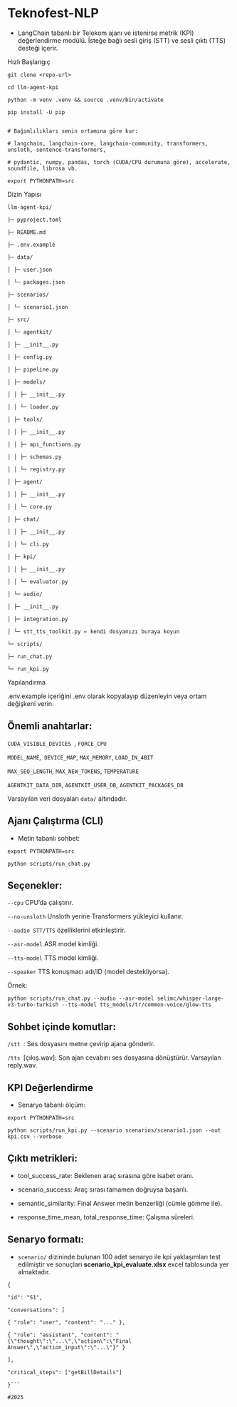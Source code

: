 
# Teknofest-NLP

* LangChain tabanlı bir Telekom ajanı ve istenirse metrik (KPI) değerlendirme modülü. İsteğe bağlı sesli giriş (STT) ve sesli çıktı (TTS) desteği içerir.

  
Hızlı Başlangıç
```
git clone <repo-url>

cd llm-agent-kpi

python -m venv .venv && source .venv/bin/activate

pip install -U pip


# Bağımlılıkları senin ortamına göre kur:

# langchain, langchain-core, langchain-community, transformers, unsloth, sentence-transformers,

# pydantic, numpy, pandas, torch (CUDA/CPU durumuna göre), accelerate, soundfile, librosa vb.

export PYTHONPATH=src
```
  

Dizin Yapısı
```
llm-agent-kpi/

├─ pyproject.toml

├─ README.md

├─ .env.example

├─ data/

│ ├─ user.json

│ └─ packages.json

├─ scenarios/

│ └─ scenario1.json

├─ src/

│ └─ agentkit/

│ ├─ __init__.py

│ ├─ config.py

│ ├─ pipeline.py

│ ├─ models/

│ │ ├─ __init__.py

│ │ └─ loader.py

│ ├─ tools/

│ │ ├─ __init__.py

│ │ ├─ api_functions.py

│ │ ├─ schemas.py

│ │ └─ registry.py

│ ├─ agent/

│ │ ├─ __init__.py

│ │ └─ core.py

│ ├─ chat/

│ │ ├─ __init__.py

│ │ └─ cli.py

│ ├─ kpi/

│ │ ├─ __init__.py

│ │ └─ evaluator.py

│ └─ audio/

│ ├─ __init__.py

│ ├─ integration.py

│ └─ stt_tts_toolkit.py ← kendi dosyanızı buraya koyun

└─ scripts/

├─ run_chat.py

└─ run_kpi.py
```
  

Yapılandırma

  

.env.example içeriğini .env olarak kopyalayıp düzenleyin veya ortam değişkeni verin.

  

## Önemli anahtarlar:

  

```CUDA_VISIBLE_DEVICES ```, ``` FORCE_CPU ```

  

```MODEL_NAME```,``` DEVICE_MAP```, ```MAX_MEMORY```, ```LOAD_IN_4BIT```

  

```MAX_SEQ_LENGTH```, ```MAX_NEW_TOKENS```, ```TEMPERATURE```

  

```AGENTKIT_DATA_DIR```, ```AGENTKIT_USER_DB```, ```AGENTKIT_PACKAGES_DB```

  

Varsayılan veri dosyaları ```data/``` altındadır.

  

## Ajanı Çalıştırma (CLI)

  

- Metin tabanlı sohbet:

  
```
export PYTHONPATH=src

python scripts/run_chat.py
```
  
  

## Seçenekler:

  

```--cpu``` CPU’da çalıştırır.

  

```--no-unsloth``` Unsloth yerine Transformers yükleyici kullanır.

  

```--audio STT/TTS``` özelliklerini etkinleştirir.

  

```--asr-model``` ASR model kimliği.

  

```--tts-model``` TTS model kimliği.

  

```--speaker``` TTS konuşmacı adı/ID (model destekliyorsa).

  

Örnek:

  

```python scripts/run_chat.py --audio --asr-model selimc/whisper-large-v3-turbo-turkish --tts-model tts_models/tr/common-voice/glow-tts ```

  
  

## Sohbet içinde komutlar:

  

```/stt ```<dosya>: Ses dosyasını metne çevirip ajana gönderir.

  

```/tts ```[çıkış.wav]: Son ajan cevabını ses dosyasına dönüştürür. Varsayılan reply.wav.

  

## KPI Değerlendirme

  

- Senaryo tabanlı ölçüm:

  

```
export PYTHONPATH=src

python scripts/run_kpi.py --scenario scenarios/scenario1.json --out kpi.csv --verbose
```
  
## Çıktı metrikleri:

  

- tool_success_rate: Beklenen araç sırasına göre isabet oranı.

  

- scenario_success: Araç sırası tamamen doğruysa başarılı.

  

- semantic_similarity: Final Answer metin benzerliği (cümle gömme ile).

  

- response_time_mean, total_response_time: Çalışma süreleri.

  

## Senaryo formatı:
- ```scenario/``` dizininde bulunan 100 adet senaryo ile kpi yaklaşımları test edilmiştir ve sonuçları **scenario_kpi_evaluate.xlsx** excel tablosunda yer almaktadır.
```
{

"id": "S1",

"conversations": [

{ "role": "user", "content": "..." },

{ "role": "assistant", "content": "{\"thought\":\"...\",\"action\":\"Final Answer\",\"action_input\":\"...\"}" }

],

"critical_steps": ["getBillDetails"]

}```

#2025
